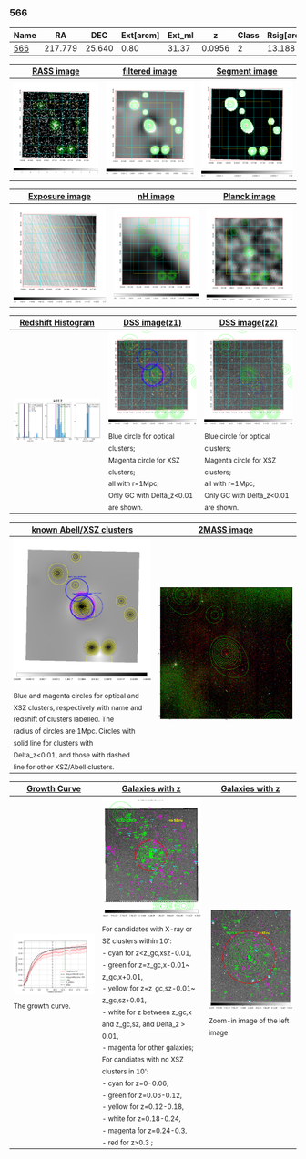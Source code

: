 <div STYLE="page-break-after: always;"></div>

### 566

|Name          |RA          |DEC      | Ext[arcm] | Ext_ml | z    | Class| Rsig[arcmin] | CRsig[c/s] | CR500[c/s] | R500[Mpc] |L500[erg/s]|F500[erg/s/cm^2]| M500[Msun]|Tx[keV]|beta|GC(XSZ,Delta_z<0.01)| GC(OPT,Delta_z<0.01)|GC|alias|
|--------------|------------|------------|---|---|-----------|--------|------|------|----|----|----|----|----|----|----|----|----|----|---|
|[566](script/566.md)     | 217.779       | 25.640       | 0.80    | 31.37   | 0.0956 | 2   | 13.188 |0.351 |0.334 |0.979 |1.459e+44 |6.333e-12 |2.924e+14 |4.277 |0.635 |Tar, |Wen, |Tar, |k012|

|[RASS image](../image/566/566_img.pdf)|[filtered image](../image/566/566_fil.pdf)|[Segment image](../image/566/566_seg.pdf)|
|-------------------|--------------------|-------------------|
| <img src="../image/566/566_img.png" width="300">  | <img src="../image/566/566_fil.png" width="300">   | <img src="../image/566/566_seg.png" width="300">  |

|[Exposure image](../image/566/566_mex.pdf)| [nH image](../image/566/566_nh.pdf)| [Planck image](../image/566/566_p.pdf)|
|-------------------|--------------------|-------------------|
|<img src="../image/566/566_mex.png" width="300">   | <img src="../image/566/566_nh.png" width="300">    | <img src="../image/566/566_p.png" width="300"> |

|[Redshift Histogram](../image/566/566_zg.pdf) | [DSS image(z1)](../image/566/566_dss_z1.pdf)      |  [DSS image(z2)](../image/566/566_dss_z2.pdf)    |
|-------------------|--------------------|-------------------|
|<img src="../image/566/566_zg.png" width="300"> |<img src="../image/566/566_dss_z1.png" width="300"> <sub><br>Blue circle for optical clusters; <br>Magenta circle for XSZ clusters; <br>all with r=1Mpc; <br>Only GC with Delta_z<0.01 are shown. </sub>| <img src="../image/566/566_dss_z2.png" width="300"><sub><br>Blue circle for optical clusters; <br>Magenta circle for XSZ clusters; <br>all with r=1Mpc; <br>Only GC with Delta_z<0.01 are shown. </sub> |

|[known Abell/XSZ clusters](../image/566/566_m.pdf) | [2MASS image](../image/566/566_2mass.pdf)      |
|-------------------|-------------------|
|<img src=../image/566/566_m.png width="300"> <sub><br>Blue and magenta circles for optical and <br>XSZ clusters, respectively with name and <br>redshift of clusters labelled. The <br>radius of circles are 1Mpc. Circles with <br>solid line for clusters with <br>Delta_z<0.01, and those with dashed <br>line for other XSZ/Abell clusters.        </sub>|<img src="../image/566/566_2mass.png" width="300">  |

|[Growth Curve](../image/566/566_gca_all.png) |[Galaxies with z](../image/566/566_opt_ned.pdf) |[Galaxies with z](../image/566/566_opt_ned_zoom.pdf) |
|-------------------|-------------------|-------------------|
| <img src="../image/566/566_gca_all.png" width="300"> <sub><br>The growth curve.</sub>| <img src=../image/566/566_opt_ned.png width="300"> <br><sub> For candidates with X-ray or SZ clusters within 10': <br> - cyan for z<z_gc,xsz-0.01, <br> - green for z=z_gc,x-0.01~ z_gc,x+0.01, <br> - yellow for z=z_gc,sz-0.01~ z_gc,sz+0.01, <br> - white for z between z_gc,x and z_gc,sz, and Delta_z > 0.01, <br> - magenta for other galaxies; <br>For candiates with no XSZ clusters in 10': <br> - cyan for z=0-0.06, <br> - green for z=0.06-0.12, <br> - yellow for z=0.12-0.18, <br> - white for z=0.18-0.24, <br> - magenta for z=0.24-0.3, <br> - red for z>0.3 ;  </sub>|<img src=../image/566/566_opt_ned_zoom.png width="300">  <br><sub> Zoom-in image of the left image</sub>|




